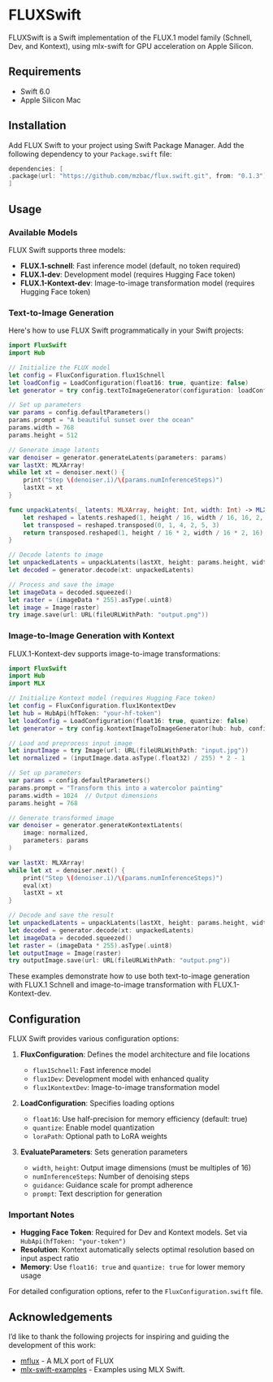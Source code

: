# FLUXSwift

FLUXSwift is a Swift implementation of the FLUX.1 model family (Schnell, Dev, and Kontext), using mlx-swift for GPU acceleration on Apple Silicon.

## Requirements

- Swift 6.0
- Apple Silicon Mac

## Installation

Add FLUX Swift to your project using Swift Package Manager. Add the following dependency to your `Package.swift` file:

```swift
dependencies: [
.package(url: "https://github.com/mzbac/flux.swift.git", from: "0.1.3")
]
```


## Usage

### Available Models

FLUX Swift supports three models:
- **FLUX.1-schnell**: Fast inference model (default, no token required)
- **FLUX.1-dev**: Development model (requires Hugging Face token)
- **FLUX.1-Kontext-dev**: Image-to-image transformation model (requires Hugging Face token)

### Text-to-Image Generation

Here's how to use FLUX Swift programmatically in your Swift projects:

```swift
import FluxSwift
import Hub

// Initialize the FLUX model
let config = FluxConfiguration.flux1Schnell
let loadConfig = LoadConfiguration(float16: true, quantize: false)
let generator = try config.textToImageGenerator(configuration: loadConfig)

// Set up parameters
var params = config.defaultParameters()
params.prompt = "A beautiful sunset over the ocean"
params.width = 768
params.height = 512

// Generate image latents
var denoiser = generator.generateLatents(parameters: params)
var lastXt: MLXArray!
while let xt = denoiser.next() {
    print("Step \(denoiser.i)/\(params.numInferenceSteps)")
    lastXt = xt
}

func unpackLatents(_ latents: MLXArray, height: Int, width: Int) -> MLXArray {
    let reshaped = latents.reshaped(1, height / 16, width / 16, 16, 2, 2)
    let transposed = reshaped.transposed(0, 1, 4, 2, 5, 3)
    return transposed.reshaped(1, height / 16 * 2, width / 16 * 2, 16)
}

// Decode latents to image
let unpackedLatents = unpackLatents(lastXt, height: params.height, width: params.width)
let decoded = generator.decode(xt: unpackedLatents)

// Process and save the image
let imageData = decoded.squeezed()
let raster = (imageData * 255).asType(.uint8)
let image = Image(raster)
try image.save(url: URL(fileURLWithPath: "output.png"))
```

### Image-to-Image Generation with Kontext

FLUX.1-Kontext-dev supports image-to-image transformations:

```swift
import FluxSwift
import Hub
import MLX

// Initialize Kontext model (requires Hugging Face token)
let config = FluxConfiguration.flux1KontextDev
let hub = HubApi(hfToken: "your-hf-token")
let loadConfig = LoadConfiguration(float16: true, quantize: false)
let generator = try config.kontextImageToImageGenerator(hub: hub, configuration: loadConfig)!

// Load and preprocess input image
let inputImage = try Image(url: URL(fileURLWithPath: "input.jpg"))
let normalized = (inputImage.data.asType(.float32) / 255) * 2 - 1

// Set up parameters
var params = config.defaultParameters()
params.prompt = "Transform this into a watercolor painting"
params.width = 1024  // Output dimensions
params.height = 768

// Generate transformed image
var denoiser = generator.generateKontextLatents(
    image: normalized,
    parameters: params
)

var lastXt: MLXArray!
while let xt = denoiser.next() {
    print("Step \(denoiser.i)/\(params.numInferenceSteps)")
    eval(xt)
    lastXt = xt
}

// Decode and save the result
let unpackedLatents = unpackLatents(lastXt, height: params.height, width: params.width)
let decoded = generator.decode(xt: unpackedLatents)
let imageData = decoded.squeezed()
let raster = (imageData * 255).asType(.uint8)
let outputImage = Image(raster)
try outputImage.save(url: URL(fileURLWithPath: "output.png"))
```

These examples demonstrate how to use both text-to-image generation with FLUX.1 Schnell and image-to-image transformation with FLUX.1-Kontext-dev.

## Configuration

FLUX Swift provides various configuration options:

1. **FluxConfiguration**: Defines the model architecture and file locations
   - `flux1Schnell`: Fast inference model
   - `flux1Dev`: Development model with enhanced quality
   - `flux1KontextDev`: Image-to-image transformation model

2. **LoadConfiguration**: Specifies loading options
   - `float16`: Use half-precision for memory efficiency (default: true)
   - `quantize`: Enable model quantization
   - `loraPath`: Optional path to LoRA weights

3. **EvaluateParameters**: Sets generation parameters
   - `width`, `height`: Output image dimensions (must be multiples of 16)
   - `numInferenceSteps`: Number of denoising steps
   - `guidance`: Guidance scale for prompt adherence
   - `prompt`: Text description for generation

### Important Notes

- **Hugging Face Token**: Required for Dev and Kontext models. Set via `HubApi(hfToken: "your-token")`
- **Resolution**: Kontext automatically selects optimal resolution based on input aspect ratio
- **Memory**: Use `float16: true` and `quantize: true` for lower memory usage

For detailed configuration options, refer to the `FluxConfiguration.swift` file.

## Acknowledgements

I’d like to thank the following projects for inspiring and guiding the development of this work:

- [mflux](https://github.com/filipstrand/mflux) - A MLX port of FLUX
- [mlx-swift-examples](https://github.com/ml-explore/mlx-swift-examples) - Examples using MLX Swift.
